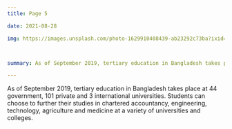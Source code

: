 ```yaml
---
title: Page 5

date: 2021-08-28

img: https://images.unsplash.com/photo-1629910408439-ab23292c73ba?ixid=MnwxMjA3fDB8MHxwaG90by1wYWdlfHx8fGVufDB8fHx8&ixlib=rb-1.2.1&auto=format&fit=crop&w=634&q=80



summary: As of September 2019, tertiary education in Bangladesh takes place at 44 government, 101 private and 3 international universities. Students can choose to further their studies in chartered accountancy, engineering, technology, agriculture 

---
```



As of September 2019, tertiary education in Bangladesh takes place at 44 government, 101 private and 3 international universities. Students can choose to further their studies in chartered accountancy, engineering, technology, agriculture and medicine at a variety of universities and colleges.